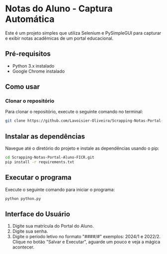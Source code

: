 # Notas do Aluno - Captura Automática

Este é um projeto simples que utiliza Selenium e PySimpleGUI para capturar e exibir notas acadêmicas de um portal educacional.

## Pré-requisitos

- Python 3.x instalado
- Google Chrome instalado

## Como usar

### Clonar o repositório

Para clonar o repositório, execute o seguinte comando no terminal:

```bash
git clone https://github.com/Lavoisier-Oliveira/Scrapping-Notas-Portal-Aluno-FICR.git
```

## Instalar as dependências
Navegue até o diretório do projeto e instale as dependências usando o pip:

```bash
cd Scrapping-Notas-Portal-Aluno-FICR.git
pip install -r requirements.txt
```

## Executar o programa
Execute o seguinte comando para iniciar o programa:
```bash
python python.py
```

## Interface do Usuário

1. Digite sua matrícula do Portal do Aluno.
2. Digite sua senha.
3. Digite o período letivo no formato "####/#" exemplos: 2024/1 e 2022/2.
Clique no botão "Salvar e Executar", aguarde um pouco e veja a mágica acontecer.

